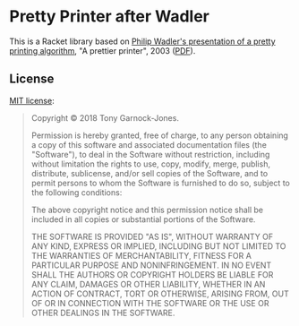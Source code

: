 # Pretty Printer after Wadler

This is a Racket library based on
[Philip Wadler's presentation of a pretty printing algorithm](http://homepages.inf.ed.ac.uk/wadler/topics/language-design.html#prettier),
"A prettier printer", 2003
([PDF](http://homepages.inf.ed.ac.uk/wadler/papers/prettier/prettier.pdf)).

## License

[MIT license](http://opensource.org/licenses/MIT):

> Copyright &copy; 2018 Tony Garnock-Jones.
>
> Permission is hereby granted, free of charge, to any person
> obtaining a copy of this software and associated documentation files
> (the "Software"), to deal in the Software without restriction,
> including without limitation the rights to use, copy, modify, merge,
> publish, distribute, sublicense, and/or sell copies of the Software,
> and to permit persons to whom the Software is furnished to do so,
> subject to the following conditions:
>
> The above copyright notice and this permission notice shall be
> included in all copies or substantial portions of the Software.
>
> THE SOFTWARE IS PROVIDED "AS IS", WITHOUT WARRANTY OF ANY KIND,
> EXPRESS OR IMPLIED, INCLUDING BUT NOT LIMITED TO THE WARRANTIES OF
> MERCHANTABILITY, FITNESS FOR A PARTICULAR PURPOSE AND
> NONINFRINGEMENT. IN NO EVENT SHALL THE AUTHORS OR COPYRIGHT HOLDERS
> BE LIABLE FOR ANY CLAIM, DAMAGES OR OTHER LIABILITY, WHETHER IN AN
> ACTION OF CONTRACT, TORT OR OTHERWISE, ARISING FROM, OUT OF OR IN
> CONNECTION WITH THE SOFTWARE OR THE USE OR OTHER DEALINGS IN THE
> SOFTWARE.
